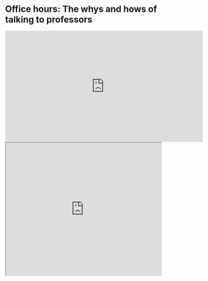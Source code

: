 # Office hours: The whys and hows of talking to professors

<iframe data-type="vimeo" id="590026622" width="640" height="360" src="https://player.vimeo.com/video/590026622" frameborder="0" allow="autoplay; fullscreen" allowfullscreen></iframe>

<iframe data-type="learnosity" id="wise-office-hours"  src="https://coursekata.org/learnosity/preview/wise-office-hours" width="100%" height="430"></iframe>

